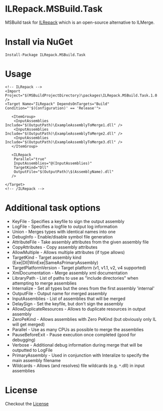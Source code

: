 ﻿ILRepack.MSBuild.Task
=====================

MSBuild task for [ILRepack](https://github.com/gluck/il-repack) which is an open-source alternative to ILMerge.

Install via NuGet
=================
	Install-Package ILRepack.MSBuild.Task

Usage
============
```
<!-- ILRepack -->
<Import Project="$(MSBuildProjectDirectory)\packages\ILRepack.MSBuild.Task.1.0.5\tools\ILRepack.MSBuild.Task.Targets" />	
<Target Name="ILRepack" DependsOnTargets="Build" Condition="'$(Configuration)' == 'Release'">
	
   <ItemGroup>
	<InputAssemblies Include="$(OutputPath)\ExampleAssemblyToMerge1.dll" />
	<InputAssemblies Include="$(OutputPath)\ExampleAssemblyToMerge2.dll" />
	<InputAssemblies Include="$(OutputPath)\ExampleAssemblyToMerge3.dll" />
   </ItemGroup>

   <ILRepack 
	Parallel="true" 
	InputAssemblies="@(InputAssemblies)"
	TargetKind="Dll"
	OutputFile="$(OutputPath)\$(AssemblyName).dll"
   />

</Target>
<!-- /ILRepack -->
```

Additional task options
=======================

* KeyFile - Specifies a keyfile to sign the output assembly
* LogFile - Specifies a logfile to output log information
* Union -  Merges types with identical names into one
* DebugInfo - Enable/disable symbol file generation
* AttributeFile - Take assembly attributes from the given assembly file
* CopyAttributes - Copy assembly attributes
* AllowMultiple - Allows multiple attributes (if type allows)
* TargetKind - Target assembly kind (Exe|Dll|WinExe|SameAsPrimaryAssembly)
* TargetPlatformVersion - Target platform (v1, v1.1, v2, v4 supported)
* XmlDocumentation - Merge assembly xml documentation
* LibraryPath - List of paths to use as "include directories" when attempting to merge assemblies
* Internalize - Set all types but the ones from the first assembly 'internal'
* OutputFile - Output name for merged assembly
* InputAssemblies - List of assemblies that will be merged
* DelaySign - Set the keyfile, but don't sign the assembly
* AllowDuplicateResources - Allows to duplicate resources in output assembly 
* ZeroPeKind - Allows assemblies with Zero PeKind (but obviously only IL will get merged)
* Parallel - Use as many CPUs as possible to merge the assemblies
* PauseBeforeExit - Pause execution once completed (good for debugging)
* Verbose - Additional debug information during merge that will be outputted to LogFile
* PrimaryAssembly - Used in conjunction with Interalize to specify the main assembly filename
* Wildcards - Allows (and resolves) file wildcards (e.g. `*`.dll) in input assemblies
 
License
=======
Checkout the [License](https://github.com/peters/ILRepack.MSBuild.Task/blob/master/LICENSE.md)
